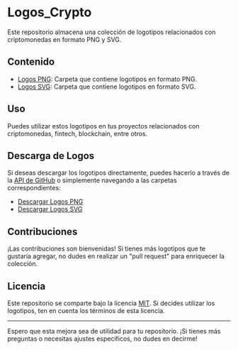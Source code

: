 # Logos_Crypto

Este repositorio almacena una colección de logotipos relacionados con criptomonedas en formato PNG y SVG.

## Contenido

- [Logos PNG](PNG/): Carpeta que contiene logotipos en formato PNG.
- [Logos SVG](SVG/): Carpeta que contiene logotipos en formato SVG.

## Uso

Puedes utilizar estos logotipos en tus proyectos relacionados con criptomonedas, fintech, blockchain, entre otros.

## Descarga de Logos

Si deseas descargar los logotipos directamente, puedes hacerlo a través de la [API de GitHub](https://developer.github.com/v3/repos/contents/#get-contents) o simplemente navegando a las carpetas correspondientes:

- [Descargar Logos PNG](https://github.com/Beginning0/Logos_Crypto/tree/main/PNG)
- [Descargar Logos SVG](https://github.com/Beginning0/Logos_Crypto/tree/main/SVG)

## Contribuciones

¡Las contribuciones son bienvenidas! Si tienes más logotipos que te gustaría agregar, no dudes en realizar un "pull request" para enriquecer la colección.

## Licencia

Este repositorio se comparte bajo la licencia [MIT](LICENSE). Si decides utilizar los logotipos, ten en cuenta los términos de esta licencia.

---

Espero que esta mejora sea de utilidad para tu repositorio. ¡Si tienes más preguntas o necesitas ajustes específicos, no dudes en decirme!
